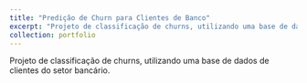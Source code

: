 ```yaml
---
title: "Predição de Churn para Clientes de Banco"
excerpt: "Projeto de classificação de churns, utilizando uma base de dados de clientes do setor bancário.<br/><img src='/images/500x300.png'>"
collection: portfolio
---
```


Projeto de classificação de churns, utilizando uma base de dados de clientes do setor bancário.
